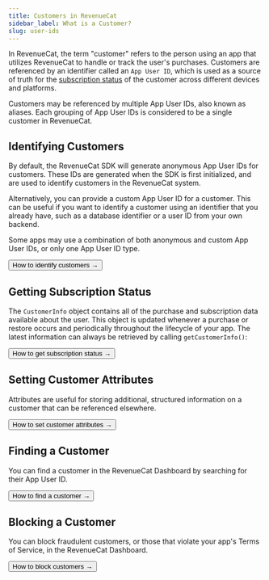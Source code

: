 ```yaml
---
title: Customers in RevenueCat
sidebar_label: What is a Customer?
slug: user-ids
---
```


In RevenueCat, the term "customer" refers to the person using an app that utilizes RevenueCat to handle or track the user's purchases. Customers are referenced by an identifier called an `App User ID`, which is used as a source of truth for the [subscription status](/customers/customer-info) of the customer across different devices and platforms.

Customers may be referenced by multiple App User IDs, also known as aliases. Each grouping of App User IDs is considered to be a single customer in RevenueCat.

## Identifying Customers

By default, the RevenueCat SDK will generate anonymous App User IDs for customers. These IDs are generated when the SDK is first initialized, and are used to identify customers in the RevenueCat system.

Alternatively, you can provide a custom App User ID for a customer. This can be useful if you want to identify a customer using an identifier that you already have, such as a database identifier or a user ID from your own backend.

Some apps may use a combination of both anonymous and custom App User IDs, or only one App User ID type.

<Button href="/docs/customers/identifying-customers">How to identify customers →</Button>

## Getting Subscription Status

The `CustomerInfo` object contains all of the purchase and subscription data available about the user. This object is updated whenever a purchase or restore occurs and periodically throughout the lifecycle of your app. The latest information can always be retrieved by calling `getCustomerInfo()`:

<Button href="/docs/customers/customer-info">How to get subscription status →</Button>

## Setting Customer Attributes

Attributes are useful for storing additional, structured information on a customer that can be referenced elsewhere.

<Button href="/docs/customers/customer-attributes">How to set customer attributes →</Button>

## Finding a Customer

You can find a customer in the RevenueCat Dashboard by searching for their App User ID.

<Button href="/docs/dashboard-and-metrics/customer-lists">How to find a customer →</Button>

## Blocking a Customer

You can block fraudulent customers, or those that violate your app's Terms of Service, in the RevenueCat Dashboard.

<Button href="/docs/customers/blocking-customers">How to block customers →</Button>
